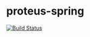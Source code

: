 # proteus-spring

[![Build Status](https://travis-ci.org/proteus-h2020/proteus-spring.svg?branch=master)](https://travis-ci.org/proteus-h2020/proteus-spring)
